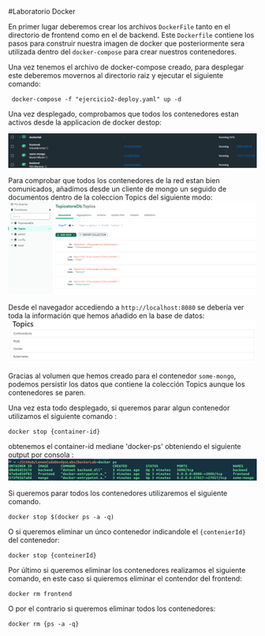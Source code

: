 
#Laboratorio Docker

En primer lugar deberemos crear los archivos `DockerFile` tanto en el directorio de frontend como en el de backend. Este `Dockerfile` contiene los pasos para construir nuestra imagen de docker que posteriormente sera utilizada dentro del `docker-compose` para crear nuestros contenedores.

Una vez tenemos el  archivo de docker-compose creado, para desplegar este deberemos movernos al directorio raiz y ejecutar el siguiente comando: 

```
 docker-compose -f "ejercicio2-deploy.yaml" up -d 
```

Una vez desplegado, comprobamos que todos los contenedores estan activos desde la applicacion de docker destop: 

![image info](pics-md/ejercicio2-0.png)

Para comprobar que todos los contenedores de la red estan bien comunicados, añadimos desde un cliente de mongo un seguido de documentos dentro de la coleccion Topics del siguiente modo: 
![image info](pics-md/ejercicio2-1.png)

Desde el navegador accediendo a `http://localhost:8080` se debería ver toda la información que hemos añadido en la base de datos: 
![image info](pics-md/ejercicio2-2.png)

Gracias al volumen que hemos creado para el contenedor `some-mongo`, podemos persistir los datos que contiene la colección Topics aunque los contenedores se paren.

Una vez esta todo desplegado, si queremos parar algun contenedor utilizamos el siguiente comando :
```
docker stop {container-id}
```
obtenemos el container-id mediane 'docker-ps' obteniendo el siguiente output por consola : 
![image info](pics-md/ejercicio2-3.png)

Si queremos parar todos los contenedores utilizaremos el siguiente comando. 
```
docker stop $(docker ps -a -q)
```
O si queremos eliminar un únco contenedor indicandole el `{contenierId}` del contenedor: 
```
docker stop {conteinerId}
```

Por último si queremos eliminar los contenedores realizamos el siguiente comando, en este caso si quieremos eliminar el contendor del frontend: 
```
docker rm frontend
```

O por el contrario si queremos eliminar todos los contenedores: 
```
docker rm {ps -a -q}
```

